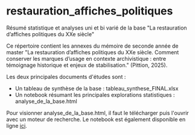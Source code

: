 # restauration_affiches_politiques
Résumé statistique et analyses uni et bi varié de la base "La restauration d’affiches politiques du XXe siècle"

Ce répertoire contient les annexes du mémoire de seconde année de master "La restauration d’affiches politiques du XXe siècle. Comment conserver les marques d’usage en contexte archivistique : entre témoignage historique et enjeux de stabilisation." (Pittion, 2025). 

Les deux principales documents d'études sont :
<ul>
  <li>Un tableau de synthèse de la base : tableau_synthese_FINAL.xlsx</li>
  <li>Un notebook résumant les principales explorations statistiques : analyse_de_la_base.html</li>
</ul>

Pour visionner analyse_de_la_base.html, il faut le télécharger puis l'ouvrir avec un moteur de recherche.
Le notebook est également disponible en ligne [ici]("https://rpubs.com/AMatteEoviz/restauration_affiches_politiques").


